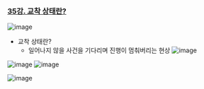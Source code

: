 ### [35강. 교착 상태란?](https://www.youtube.com/watch?v=Kcv0_Yb8Rqw)

![image](https://github.com/user-attachments/assets/eff4ce74-47dc-48ed-9b69-a9757e4ae749)

- 교착 상태란? 
  - 일어나지 않을 사건을 기다리며 진행이 멈춰버리는 현상
![image](https://github.com/user-attachments/assets/acaeb413-b16b-44ac-841b-79837f3f5cf8)

![image](https://github.com/user-attachments/assets/f9c9fdfc-7b38-467c-a419-8cf1e243459f)
![image](https://github.com/user-attachments/assets/93624ed8-a5f0-4d93-bb6d-1446fa1940ee)

![image](https://github.com/user-attachments/assets/47a5bbba-476f-4b95-ac13-bc7fb1c76b44)
